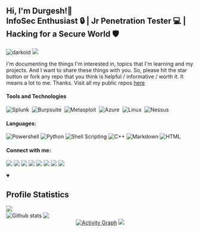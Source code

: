 <!--
used a lot o badges from https://github.com/alexandresanlim/Badges4-README.md-Profile
-->

## Hi, I'm Durgesh!🤠 <br> InfoSec Enthusiast 🔒 | Jr Penetration Tester 💻 | Hacking for a Secure World 🛡️
<p>
  <img src="https://komarev.com/ghpvc/?username=darkoid" alt="darkoid" />
  <a href="https://github.com/darkoid/#connect-with-me"><img src="https://img.shields.io/badge/with%20me-000000?style=for-the-badge&logo=About.me&label=Connect&message=With Me&color=36393f&style=flat-square"></a>
</p>

I'm documenting the things I'm interested in, topics that I'm learning and my projects. And I want to share these things with you. So, please hit the star button or fork any repo that you think is helpful / informative / worth it. It means a lot to me. Thanks. Visit all my public repos [here](https://github.com/darkoid?tab=repositories&q=&type=source&language=&sort=star)

<!---
<details open>
<summary><h2> Certifications/Projects/Courses </h2></summary>
  <img align="center" src="https://github-readme-streak-stats.herokuapp.com/?user=darkoid"/>
  <br>
  <img align="center" src="https://github-readme-stats.vercel.app/api?username=darkoid&show_icons=true&include_all_commits=true&theme=transparent&rank_icon=github&hide_border=true&custom_title=GitHub%20Stats" alt="Github stats"/> <img align="center" src="https://github-readme-stats.vercel.app/api/top-langs/?username=darkoid&layout=compact&theme=transparent&hide_border=true" />
  <div align="center">
  <a href="https://github.com/darkoid/darkoid"><img alt="Activity Graph" src="https://github-readme-activity-graph.vercel.app/graph/?username=darkoid&theme=transparent&hide_border=true&custom_title=Contribution%20Graph" /></a>
  <img src="https://github-profile-trophy.vercel.app/?username=darkoid" />
  </div>
</details>
--->

#### Tools and Technologies

![Splunk](https://img.shields.io/badge/Splunk-000000?style=for-the-badge&logo=Splunk&logoColor=white)&nbsp;
![Burpsuite](https://img.shields.io/badge/Burpsuite-FF6600?style=for-the-badge)&nbsp;
![Metasploit](https://img.shields.io/badge/Metasploit-0082C9?style=for-the-badge)&nbsp;
![Azure](https://img.shields.io/badge/azure-0089D6?style=for-the-badge&logo=microsoft-azure&logoColor=white)&nbsp;
![Linux](https://img.shields.io/badge/Linux-FCC624?style=for-the-badge&logo=linux&logoColor=black)&nbsp;
![Nessus](https://img.shields.io/badge/Nessus-0FAAFF?style=for-the-badge)

<!---
Extras I know but don't show
![VMWare](https://img.shields.io/badge/VMware-231f20?style=for-the-badge&logo=VMware&logoColor=white)&nbsp;
![VirtualBox](https://img.shields.io/badge/VirtualBox-21416b?style=for-the-badge&logo=VirtualBox&logoColor=white)&nbsp;
![Tor Browser](https://img.shields.io/badge/Tor_Browser-7D4698?style=for-the-badge&logo=Tor-Browser&logoColor=white)&nbsp;
![iTerm2](https://img.shields.io/badge/iTerm2-000000?style=for-the-badge&logo=iterm2&logoColor=white)&nbsp;
![Mac OS](https://img.shields.io/badge/mac%20os-000000?style=for-the-badge&logo=apple&logoColor=white)&nbsp;
![Canva](https://img.shields.io/badge/Canva-%2300C4CC.svg?&style=for-the-badge&logo=Canva&logoColor=white)&nbsp;
![HTB](https://img.shields.io/badge/HackTheBox-111927?style=for-the-badge&logo=Hack%20The%20Box&logoColor=9FEF00)&nbsp;
![Kali Linux](https://img.shields.io/badge/Kali_Linux-557C94?style=for-the-badge&logo=kali-linux&logoColor=white)&nbsp;
![Git](https://img.shields.io/badge/GIT-E44C30?style=for-the-badge&logo=git&logoColor=white)&nbsp;
--->

#### Languages:

![Powershell](https://img.shields.io/badge/powershell-5391FE?style=for-the-badge&logo=powershell&logoColor=white)
![Python](https://img.shields.io/badge/HackTheBox-111927?style=for-the-badge&logo=Hack%20The%20Box&logoColor=9FEF00)
![Shell Scripting](https://img.shields.io/badge/Shell_Script-121011?style=for-the-badge&logo=gnu-bash&logoColor=white)
![C++](https://img.shields.io/badge/C%2B%2B-00599C?style=for-the-badge&logo=c%2B%2B&logoColor=white)
![Markdown](https://img.shields.io/badge/markdown-%23000000.svg?style=for-the-badge&logo=markdown&logoColor=white)
![HTML](https://img.shields.io/badge/HTML5-E34F26?style=for-the-badge&logo=html5&logoColor=white)

#### Connect with me:

[<img src ="https://img.shields.io/badge/Gmail-D14836?style=for-the-badge&logo=gmail&logoColor=white">](mailto:durgeshshah.wdn@gmail.com)
[<img src ="https://img.shields.io/badge/YouTube-FF0000?style=for-the-badge&logo=youtube&logoColor=white">](https://www.youtube.com/@darkoiddefense)
[<img src ="https://img.shields.io/badge/website-000000?style=for-the-badge&logo=About.me&logoColor=white">](https://darkoid.github.io/cv2)
[<img src="https://img.shields.io/badge/Twitter-1DA1F2?style=for-the-badge&logo=twitter&logoColor=white" />](https://twitter.com/DurgeshShah16) 
[<img src="https://img.shields.io/badge/LinkedIn-0077B5?style=for-the-badge&logo=linkedin&logoColor=white" />](https://www.linkedin.com/in/darkoid/)
[<img src="https://img.shields.io/badge/Instagram-E4405F?style=for-the-badge&logo=instagram&logoColor=white" />](https://instagram.com/darkoid.durgesh)
[<img src="https://img.shields.io/badge/eJPTv2_Exam-2CA5E0?style=for-the-badge&logo=telegram&logoColor=white" />](https://t.me/eJPTv2_Exam)
[<img src="https://img.shields.io/badge/Discord-5865F2?style=for-the-badge&logo=discord&logoColor=white" />](https://discordapp.com/users/856957226555670529)

</p>
<!---
### Gonna need to edit this and use later
[<img src="" />]()
[<img src="https://img.shields.io/badge/orcid-A6CE39?style=for-the-badge&logo=orcid&logoColor=white" />](https://example.com)
[<img src="https://img.shields.io/badge/linktree-39E09B?style=for-the-badge&logo=linktree&logoColor=white" />](https://example.com)
[<img src="https://img.shields.io/badge/GitHub-100000?style=for-the-badge&logo=github&logoColor=white" />](https://example.com)
[<img src="https://img.shields.io/badge/bio.link-000000%7D?style=for-the-badge&logo=biolink&logoColor=white" />](https://example.com)
[<img src="https://img.shields.io/badge/Spotify-1ED760?&style=for-the-badge&logo=spotify&logoColor=white" />](https://example.com)
--->

<details open>
<summary><h2> Profile Statistics </h2></summary>
  <img align="center" src="https://github-readme-streak-stats.herokuapp.com/?user=darkoid"/>
  <br>
  <img align="center" src="https://github-readme-stats.vercel.app/api?username=darkoid&show_icons=true&include_all_commits=true&theme=transparent&rank_icon=github&hide_border=true&custom_title=GitHub%20Stats" alt="Github stats"/> <img align="center" src="https://github-readme-stats.vercel.app/api/top-langs/?username=darkoid&layout=compact&theme=transparent&hide_border=true" />
  <div align="center">
  <a href="https://github.com/darkoid/darkoid"><img alt="Activity Graph" src="https://github-readme-activity-graph.vercel.app/graph/?username=darkoid&theme=transparent&hide_border=true&custom_title=Contribution%20Graph" /></a>
  <img src="https://github-profile-trophy.vercel.app/?username=darkoid" />
  </div>
</details>
